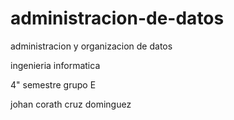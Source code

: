 # administracion-de-datos
administracion y organizacion de datos

ingenieria informatica

4" semestre grupo E

johan corath cruz dominguez
